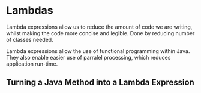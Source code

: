 # Lambdas

Lambda expressions allow us to reduce the amount of code we are writing, whilst making the code more concise and legible.
Done by reducing number of classes needed.

Lambda expressions allow the use of functional programming within Java.
They also enable easier use of parralel processing, which reduces application run-time.

## Turning a Java Method into a Lambda Expression

